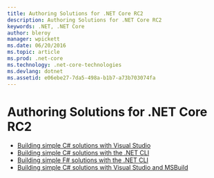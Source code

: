 ```yaml
---
title: Authoring Solutions for .NET Core RC2
description: Authoring Solutions for .NET Core RC2
keywords: .NET, .NET Core
author: bleroy
manager: wpickett
ms.date: 06/20/2016
ms.topic: article
ms.prod: .net-core
ms.technology: .net-core-technologies
ms.devlang: dotnet
ms.assetid: e06ebe27-7da5-498a-b1b7-a73b703074fa
---
```


# Authoring Solutions for .NET Core RC2

* [Building simple C# solutions with Visual Studio](vs-golden-path.md)
* [Building simple C# solutions with the .NET CLI](cli-golden-path.md)
* [Building simple F# solutions with the .NET CLI](f-golden-path.md)
* [Building simple C# solutions with Visual Studio and MSBuild](target-dotnetcore-with-msbuild.md)
